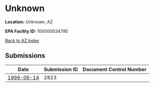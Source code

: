 # Unknown

**Location:** Unknown, AZ

**EPA Facility ID:** 100000034795

[Back to AZ Index](../../index.md)

## Submissions

| Date | Submission ID | Document Control Number |
|------|--------------|-------------------------|
| [1999-06-14](submissions/2823.md) | 2823 |  |
